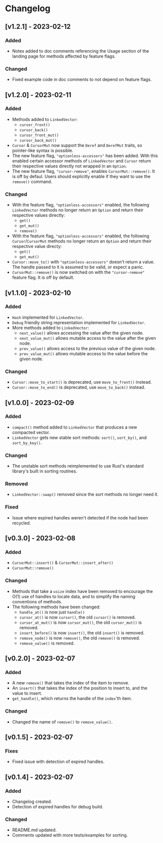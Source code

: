 # Changelog

## [v1.2.1] - 2023-02-12

### Added

- Notes added to doc comments referencing the Usage section of the landing page
  for methods affected by feature flags.

### Changed

- Fixed example code in doc comments to not depend on feature flags.

## [v1.2.0] - 2023-02-11

### Added

- Methods added to `LinkedVector`:
  - `cursor_front()`
  - `cursor_back()`
  - `cursor_front_mut()`
  - `cursor_back_mut()`
- `Cursor` & `CursorMut` now support the `Deref` and `DerefMut` traits, so
  pointer-like syntax is possible.
- The new feature flag, `"optionless-accessors"` has been added. With this
  enabled certain accessor methods of `LinkedVector` and `Cursor` return their
  respective values directly not wrapped in an `Option`.
- The new feature flag, `"cursor-remove"`, enables `CursorMut::remove()`. It
  is off by defaul. Users should explicitly enable if they want to use the 
  `remove()` command.
### Changed

- With the feature flag, `"optionless-accessors"` enabled, the following 
  `LinkedVector` methods no longer return an `Option` and return their 
  respective values directly:
  - `get()`
  - `get_mut()`
  - `remove()`
- With the feature flag, `"optionless-accessors"` enabled, the following 
  `Cursor`/`CursorMut` methods no longer return an `Option` and return their 
  respective value directy:
  - `get()`
  - `get_mut()`
- `Cursor::move_to()` with `"optionless-accessors"` doesn't return a value. The 
  handle passed to it is assumed to be valid, or expect a panic.
- `CursorMut::remove()` is now switched on with the `"cursor-remove"` feature 
  flag. It is off by default.

## [v1.1.0] - 2023-02-10

### Added

- `Hash` implemented for `LinkedVector`.
- `Debug` friendly string representation implemented for `LinkedVector`.
- More methods added to `LinkedVector`:
  - `next_value()` allows accessing the value after the given node.
  - `next_value_mut()` allows mutable access to the value after the given node.
  - `prev_value()` allows access to the previous value of the given node.
  - `prev_value_mut()` allows mutable access to the value before the given node.

### Changed

- `Cursor::move_to_start()` is deprecated, use `move_to_front()` instead.
- `Cursor::move_to_end()` is deprecated, use `move_to_back()` instead.

## [v1.0.0] - 2023-02-09

### Added

- `compact()` method added to `LinkedVector` that produces a new compacted 
  vector.
- `LinkedVector` gets new stable sort methods: `sort()`, `sort_by()`, and 
  `sort_by_key()`.

### Changed

- The unstable sort methods reimplemented to use Rust's standard library's built 
  in sorting routines.

### Removed

- `LinkedVector::swap()` removed since the sort methods no longer need it.

### Fixed

- Issue where expired handles weren't detected if the node had been recycled.


## [v0.3.0] - 2023-02-08

### Added

- `CursorMut::insert()` & `CursorMut::insert_after()`
- `CursorMut::remove()`

### Changed

- Methods that take a `usize` index have been removed to encourage the O(1) use
  of handles to locate data, and to simplify the naming conventions of methods.  
- The following methods have been changed:
  - `handle_at()` is now just `handle()`
  - `cursor_at()` is now `cursor()`, the old `cursor()` is removed.
  - `cursor_at_mut()` is now `cursor_mut()`, the old `cursor_mut()` is removed.
  - `insert_before()` is now `insert()`, the old `insert()` is removed.
  - `remove_node()` is now `remove()`, the old `remove()` is removed.
  - `remove_value()` is removed.

## [v0.2.0] - 2023-02-07

### Added

- A new `remove()` that takes the index of the item to remove.
- An `insert()` that takes the index of the position to insert to, and the value
  to insert.
- `get_handle()`, which returns the handle of the `index`'th item.

### Changed

- Changed the name of `remove()` to `remove_value()`. 

## [v0.1.5] - 2023-02-07

### Fixes

- Fixed issue with detection of expired handles.

## [v0.1.4] - 2023-02-07

### Added

- Changelog created.
- Detection of expired handles for debug build.

### Changed

- README.md updated.
- Comments updated with more tests/examples for sorting.